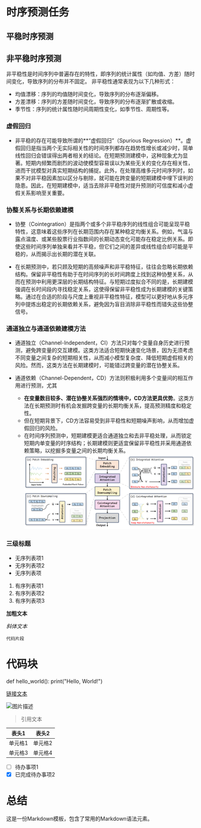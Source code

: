 # 时序预测任务

## 平稳时序预测  

## 非平稳时序预测

非平稳性是时间序列中普遍存在的特性，即序列的统计属性（如均值、方差）随时间变化，导致序列的分布并不固定。
非平稳性通常表现为以下几种形式：
- 均值漂移：序列的均值随时间变化，导致序列的分布逐渐偏移。
- 方差漂移：序列的方差随时间变化，导致序列的分布逐渐扩散或收缩。
- 季节性：序列的统计属性随时间周期性变化，如季节性、周期性等。

### 虚假回归  

+ 非平稳的存在可能导致所谓的**“虚假回归”（Spurious Regression）**。虚假回归是指当两个无实际相关性的时间序列都存在趋势性增长或减少时，简单线性回归会错误得出两者相关的结论。在短期预测建模中，这种现象尤为显著。短期内频繁而剧烈的波动使模型容易误以为某些无关的变化存在相关性，进而干扰模型对真实短期结构的捕捉。此外，在处理高维多元时间序列时，如果不对非平稳因素加以区分与剔除，就可能在跨变量的短期建模中埋下误判的隐患。因此，在短期建模中，适当去除非平稳性对提升预测的可信度和减小虚假关系影响至关重要。

### 协整关系与长期依赖建模  

+ 协整（Cointegration）是指两个或多个非平稳序列的线性组合可能呈现平稳特性，这意味着这些序列在长期范围内存在某种稳定均衡关系。例如，气温与露点温度、或某些股票行业指数间的长期动态变化可能存在稳定比例关系。即使这些时间序列单独来看并不平稳，但它们之间的差异或线性组合却可能是平稳的，从而揭示出长期的潜在关联。

+ 在长期预测中，若只顾及短期的高频噪声和非平稳特征，往往会忽略长期依赖结构。保留非平稳性有助于在时间序列的长时间跨度上找到这种协整关系，从而在预测中利用更深层的长期结构特征。与短期过度拟合不同的是，长期建模强调在长时间段内寻找稳定关系，这使得保留非平稳性成为长期建模的关键策略。通过在合适的阶段与尺度上重视非平稳性特征，模型可以更好地从多元序列中提炼出稳定的长期依赖关系，避免因为盲目消除非平稳性而错失这些协整信号。  

### 通道独立与通道依赖建模方法  

+ 通道独立（Channel-Independent，CI）方法只对每个变量自身历史进行预测，避免跨变量的交互建模。这类方法适合短期快速变化场景，因为无须考虑不同变量之间复杂的短期相关性，从而减小模型复杂度、降低短期虚假相关的风险。然而，这类方法在长期建模时，可能错过跨变量的潜在协整关系。

+ 通道依赖（Channel-Dependent，CD）方法则积极利用多个变量间的相互作用进行预测，尤其
  + **在变量数目较多、潜在协整关系强烈的情境中，CD方法更具优势**。这类方法在长期预测时有机会发掘跨变量的长期均衡关系，提高预测精度和稳定性。
  + 但在短期背景下，CD方法容易受到非平稳性和短期噪声影响，从而增加虚假回归的风险。
  + 在时间序列预测中，短期建模更适合通道独立和去非平稳处理，从而锁定短期内单变量的时序结构；长期建模则更适宜保留非平稳性并采用通道依赖策略，以挖掘多变量之间的长期均衡关系。
![](img/20250314145954.png)
### 三级标题

- 无序列表项1
- 无序列表项2
- 无序列表项

1. 有序列表项1
2. 有序列表项2
3. 有序列表项3

**加粗文本**

*斜体文本*

`代码片段`

# 代码块
def hello_world():
    print("Hello, World!")

[链接文本](https://www.example.com)

![图片描述](https://www.example.com/image.jpg)

> 引用文本

| 表头1 | 表头2 |
|-------|-------|
| 单元格1 | 单元格2 |
| 单元格3 | 单元格4 |

- [ ] 待办事项1
- [x] 已完成待办事项2

# 总结

这是一份Markdown模板，包含了常用的Markdown语法元素。

